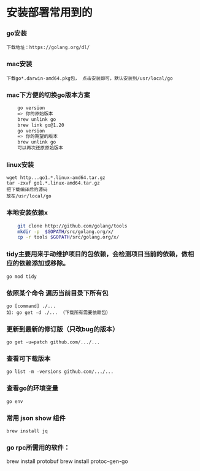 # 安装部署常用到的

### go安装 
    下载地址：https://golang.org/dl/

### mac安装
    下载go*.darwin-amd64.pkg包， 点击安装即可，默认安装到/usr/local/go

### mac下方便的切换go版本方案

```bash
    go version 
    => 你的原始版本
    brew unlink go
    brew link go@1.20
    go version 
    => 你的期望的版本
    brew unlink go
    可以再次还原原始版本
```

### linux安装
    wget http...go1.*.linux-amd64.tar.gz
    tar -zxvf go1.*.linux-amd64.tar.gz
    把下载编译后的源码
    放在/usr/local/go


### 本地安装依赖x
```bash
    git clone http://github.com/golang/tools
    mkdir -p  $GOPATH/src/golang.org/x/
    cp -r tools $GOPATH/src/golang.org/x/
```



### tidy主要用来手动维护项目的包依赖，会检测项目当前的依赖，做相应的依赖添加或移除。
    go mod tidy

### 依照某个命令 遍历当前目录下所有包
    go [command] ./...
    如: go get -d ./... （下载所有需要依赖包）

### 更新到最新的修订版（只改bug的版本）
    go get -u=patch github.com/.../...

### 查看可下载版本
    go list -m -versions github.com/.../...

### 查看go的环境变量
    go env

### 常用 json show 组件
    brew install jq


### go rpc所需用的软件：
brew install protobuf
brew install protoc-gen-go
